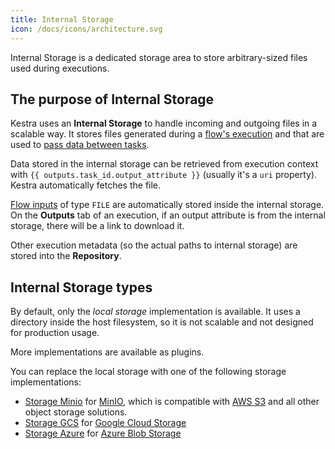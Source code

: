 ```yaml
---
title: Internal Storage
icon: /docs/icons/architecture.svg
---
```


Internal Storage is a dedicated storage area to store arbitrary-sized files used during executions.

## The purpose of Internal Storage

Kestra uses an **Internal Storage** to handle incoming and outgoing files in a scalable way. It stores files generated during
a [flow's execution](../04.workflow-components/03.execution.md) and that are used to [pass data between tasks](../04.workflow-components/06.outputs.md).

Data stored in the internal storage can be retrieved from execution context with `{{ outputs.task_id.output_attribute }}` (usually it's a `uri` property). Kestra automatically fetches the file.

[Flow inputs](../04.workflow-components/05.inputs.md) of type `FILE` are automatically stored inside the internal storage. 
On the **Outputs** tab of an execution, if an output attribute is from the internal storage, there will be a link to download it.

Other execution metadata (so the actual paths to internal storage) are stored into the **Repository**.


## Internal Storage types

By default, only the _local storage_ implementation is available. It uses a directory inside the host filesystem, so it is not scalable and not designed for production usage.

More implementations are available as plugins.

You can replace the local storage with one of the following storage implementations:

- [Storage Minio](https://github.com/kestra-io/storage-minio) for [MinIO](https://min.io/), which is compatible with [AWS S3](https://aws.amazon.com/s3/) and all other object storage solutions.
- [Storage GCS](https://github.com/kestra-io/storage-gcs) for [Google Cloud Storage](https://cloud.google.com/storage)
- [Storage Azure](https://github.com/kestra-io/storage-azure) for [Azure Blob Storage](https://azure.microsoft.com/en-us/services/storage/blobs/)
